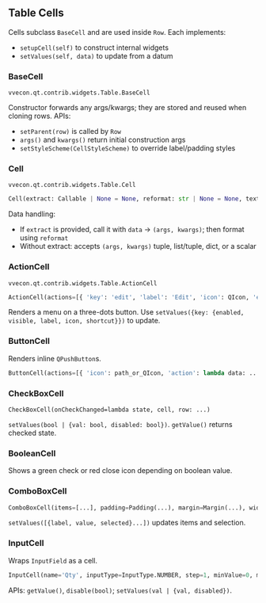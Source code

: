 ## Table Cells

Cells subclass `BaseCell` and are used inside `Row`. Each implements:
- `setupCell(self)` to construct internal widgets
- `setValues(self, data)` to update from a datum

### BaseCell
`vvecon.qt.contrib.widgets.Table.BaseCell`

Constructor forwards any args/kwargs; they are stored and reused when cloning rows.
APIs:
- `setParent(row)` is called by `Row`
- `args()` and `kwargs()` return initial construction args
- `setStyleScheme(CellStyleScheme)` to override label/padding styles

### Cell
`vvecon.qt.contrib.widgets.Table.Cell`

```python
Cell(extract: Callable | None = None, reformat: str | None = None, textAlign=Qt.AlignCenter, padding=Padding(0), margin=Margin(0))
```

Data handling:
- If `extract` is provided, call it with `data` → `(args, kwargs)`; then format using `reformat`
- Without extract: accepts `(args, kwargs)` tuple, list/tuple, dict, or a scalar

### ActionCell
`vvecon.qt.contrib.widgets.Table.ActionCell`

```python
ActionCell(actions=[{ 'key': 'edit', 'label': 'Edit', 'icon': QIcon, 'enabled': True, 'visible': True, 'callback': lambda data: ... }])
```

Renders a menu on a three-dots button. Use `setValues({key: {enabled, visible, label, icon, shortcut}})` to update.

### ButtonCell
Renders inline `QPushButton`s.
```python
ButtonCell(actions=[{ 'icon': path_or_QIcon, 'action': lambda data: ... }, ...])
```

### CheckBoxCell
`CheckBoxCell(onCheckChanged=lambda state, cell, row: ...)`

`setValues(bool | {val: bool, disabled: bool})`. `getValue()` returns checked state.

### BooleanCell
Shows a green check or red close icon depending on boolean value.

### ComboBoxCell
```python
ComboBoxCell(items=[...], padding=Padding(...), margin=Margin(...), width=int, height=int, callback=lambda value, row: ...)
```
`setValues([{label, value, selected}...])` updates items and selection.

### InputCell
Wraps `InputField` as a cell.
```python
InputCell(name='Qty', inputType=InputType.NUMBER, step=1, minValue=0, maxValue=100, onTextChanged=lambda text, cell, row: ...)
```
APIs: `getValue()`, `disable(bool)`; `setValues(val | {val, disabled})`.


